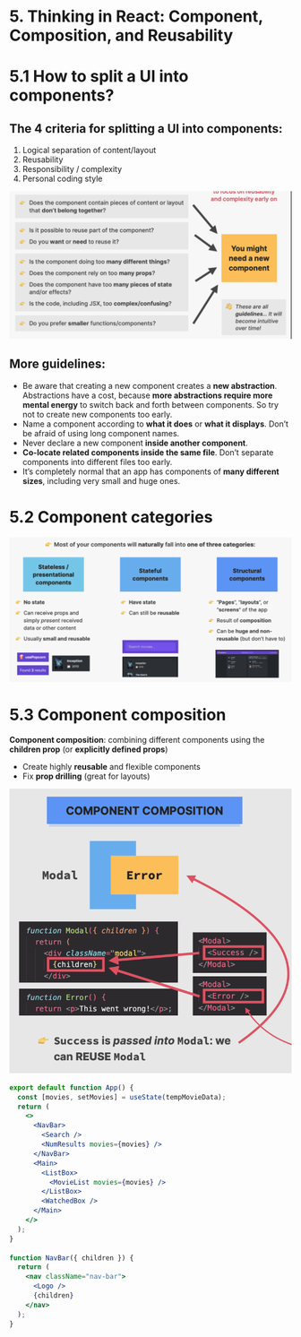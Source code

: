 # 5.  Thinking in React: Component, Composition, and Reusability

# 5.1 How to split a UI into components?

## The 4 criteria for splitting a UI into components:

1. Logical separation of content/layout
2. Reusability
3. Responsibility / complexity
4. Personal coding style

![Untitled](5%20Thinking%20in%20React%20Component,%20Composition,%20and%20Re%2011d7a19d5ce24d328cdc41b56cb0539c/Untitled.png)

## More guidelines:

- Be aware that creating a new component creates a **new abstraction**. Abstractions have a cost, because **more abstractions require more mental energy** to switch back and forth between components. So try not to create new components too early.
- Name a component according to **what it does** or **what it displays**. Don’t be afraid of using long component names.
- Never declare a new component **inside another component**.
- **Co-locate related components inside the same file**. Don’t separate components into different files too early.
- It’s completely normal that an app has components of **many different sizes**, including very small and huge ones.

# 5.2 Component categories

![Untitled](5%20Thinking%20in%20React%20Component,%20Composition,%20and%20Re%2011d7a19d5ce24d328cdc41b56cb0539c/Untitled%201.png)

# 5.3 Component composition

**Component composition**: combining different components using the **children prop** (or **explicitly defined props**)

- Create highly **reusable** and flexible components
- Fix **prop drilling** (great for layouts)

![Untitled](5%20Thinking%20in%20React%20Component,%20Composition,%20and%20Re%2011d7a19d5ce24d328cdc41b56cb0539c/Untitled%202.png)

```jsx
export default function App() {
  const [movies, setMovies] = useState(tempMovieData);
  return (
    <>
      <NavBar>
        <Search />
        <NumResults movies={movies} />
      </NavBar>
      <Main>
        <ListBox>
          <MovieList movies={movies} />
        </ListBox>
        <WatchedBox />
      </Main>
    </>
  );
}

function NavBar({ children }) {
  return (
    <nav className="nav-bar">
      <Logo />
      {children}
    </nav>
  );
}
```